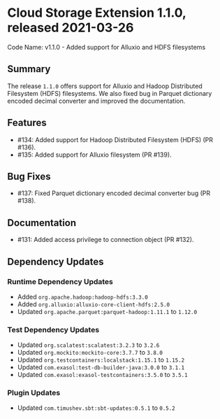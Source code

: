 # Cloud Storage Extension 1.1.0, released 2021-03-26

Code Name: v1.1.0 - Added support for Alluxio and HDFS filesystems

## Summary

The release `1.1.0` offers support for Alluxio and Hadoop Distributed Filesystem
(HDFS) filesystems. We also fixed bug in Parquet dictionary encoded decimal
converter and improved the documentation.

## Features

* #134: Added support for Hadoop Distributed Filesystem (HDFS) (PR #136).
* #135: Added support for Alluxio filesystem (PR #139).

## Bug Fixes

* #137: Fixed Parquet dictionary encoded decimal converter bug (PR #138).

## Documentation

* #131: Added access privilege to connection object (PR #132).

## Dependency Updates

### Runtime Dependency Updates

* Added `org.apache.hadoop:hadoop-hdfs:3.3.0`
* Added `org.alluxio:alluxio-core-client-hdfs:2.5.0`
* Updated `org.apache.parquet:parquet-hadoop:1.11.1` to `1.12.0`

### Test Dependency Updates

* Updated `org.scalatest:scalatest:3.2.3` to `3.2.6`
* Updated `org.mockito:mockito-core:3.7.7` to `3.8.0`
* Updated `org.testcontainers:localstack:1.15.1` to `1.15.2`
* Updated `com.exasol:test-db-builder-java:3.0.0` to `3.1.1`
* Updated `com.exasol:exasol-testcontainers:3.5.0` to `3.5.1`

### Plugin Updates

* Updated `com.timushev.sbt:sbt-updates:0.5.1` to `0.5.2`
